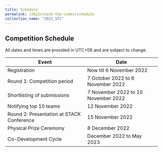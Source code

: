 ```yaml
---
title: Schedule
permalink: /2022/stack-the-codes/schedule
collection_name: "2022_STC"
---
```


## Competition Schedule

All dates and times are provided in UTC+08 and are subject to change.


Event | Date
---|---
Registration | Now till 6 November 2022
Round 1: Competition period | 7 October 2022 to 6 November 2022
Shortlisting of submissions | 7 November 2022 to 10 November 2022
Notifying top 10 teams | 12 November 2022
Round 2: Presentation at STACK Conference | 15 November 2022
Physical Prize Ceremony | 8 December 2022
Co-Development Cycle | December 2022 to May 2023
